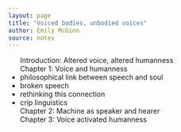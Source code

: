 ```yaml
---
layout: page
title: "Voiced bodies, unbodied voices"
author: Emily McGinn
source: notes
---
```

<p><ul>Introduction: Altered voice, altered humanness
<br>
Chapter 1: Voice and humanness
<li>philosophical link between speech and soul</li>
<li>broken speech</li>
<li>rethinking this connection</li>
<li>crip linguistics</li>
Chapter 2: Machine as speaker and hearer
  <br>
Chapter 3: Voice activated humanness</p>

